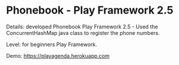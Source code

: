 # Phonebook - Play Framework 2.5
Details: developed Phonebook Play Framework 2.5 - Used the ConcurrentHashMap java class to register the phone numbers.

Level: for beginners Play Framework.

Demo: https://playagenda.herokuapp.com
